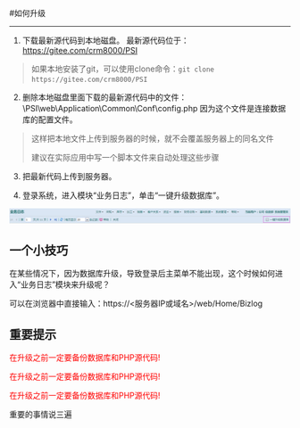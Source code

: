 #如何升级

---

1. 下载最新源代码到本地磁盘。 最新源代码位于： https://gitee.com/crm8000/PSI
> 如果本地安装了git，可以使用clone命令：`git clone https://gitee.com/crm8000/PSI`

2. 删除本地磁盘里面下载的最新源代码中的文件：\PSI\web\Application\Common\Conf\config.php  因为这个文件是连接数据库的配置文件。
> 这样把本地文件上传到服务器的时候，就不会覆盖服务器上的同名文件
>
> 建议在实际应用中写一个脚本文件来自动处理这些步骤

3. 把最新代码上传到服务器。

4. 登录系统，进入模块“业务日志”，单击“一键升级数据库”。

![](../assets/04.jpg)

## 一个小技巧

在某些情况下，因为数据库升级，导致登录后主菜单不能出现，这个时候如何进入“业务日志”模块来升级呢？

可以在浏览器中直接输入：https://<服务器IP或域名>/web/Home/Bizlog

## 重要提示

<span style='color:red'>在升级之前一定要备份数据库和PHP源代码!</span>

<span style='color:red'>在升级之前一定要备份数据库和PHP源代码!</span>

<span style='color:red'>在升级之前一定要备份数据库和PHP源代码!</span>

重要的事情说三遍
